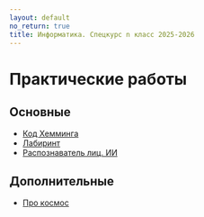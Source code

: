 ```yaml
---
layout: default
no_return: true
title: Информатика. Спецкурс n класс 2025-2026
---
```


# Практические работы

## Основные
- [Код Хемминга][lab_1]  
- [Лабиринт][lab_2]
- [Распознаватель лиц. ИИ][lab_3]

## Дополнительные
 - [Про космос][lab_x]

[index]: {{site.baseurl}}/index

[lab_1]: {{site.baseurl}}/labs/lab-1
[lab_2]: {{site.baseurl}}/labs/lab-2
[lab_3]: {{site.baseurl}}/labs/lab-3
[lab_x]: {{site.baseurl}}/labs/lab-x
